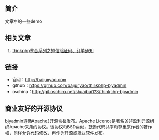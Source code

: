 ## 简介
文章中的一些demo

## 相关文章
1. [thinkphp整合系列之短信验证码、订单通知](http://baijunyao.com/article/66)

## 链接
- 官网：http://baijunyao.com   
- github：https://github.com/baijunyao/thinkphp-bjyadmin   
- oschina：http://git.oschina.net/shuaibai123/thinkphp-bjyadmin   

## 商业友好的开源协议
bjyadmin遵循Apache2开源协议发布。Apache Licence是著名的非盈利开源组织Apache采用的协议。该协议和BSD类似，鼓励代码共享和尊重原作者的著作权，同样允许代码修改，再作为开源或商业软件发布。
